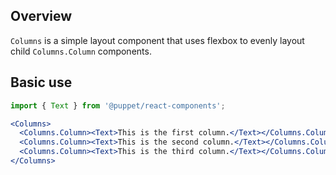 ## Overview

`Columns` is a simple layout component that uses flexbox to evenly layout child
`Columns.Column` components.

## Basic use

```jsx
import { Text } from '@puppet/react-components';

<Columns>
  <Columns.Column><Text>This is the first column.</Text></Columns.Column>
  <Columns.Column><Text>This is the second column.</Text></Columns.Column>
  <Columns.Column><Text>This is the third column.</Text></Columns.Column>
</Columns>
```
